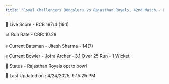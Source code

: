 ```yaml
---
title: "Royal Challengers Bengaluru vs Rajasthan Royals, 42nd Match - Live Cricket Score"
---
```


🔴 Live Score - RCB 197/4 (19.1)  

📊 Run Rate - CRR: 10.28  

✊ Current Batsman - Jitesh Sharma - 14(7)  

✊ Current Bowler - Jofra Archer - 3.1 Over 25 Run - 1 Wicket  

📑 Status - Rajasthan Royals opt to bowl

📝 Last Updated on : 4/24/2025, 9:15:25 PM  

